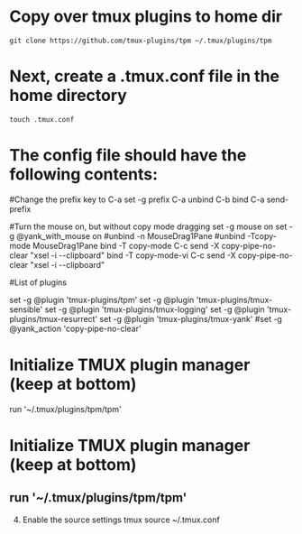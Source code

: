 # Copy over tmux plugins to home dir

`git clone https://github.com/tmux-plugins/tpm ~/.tmux/plugins/tpm`

# Next, create a .tmux.conf file in the home directory

`touch .tmux.conf`

# The config file should have the following contents:
#Change the prefix key to C-a
set -g prefix C-a
unbind C-b
bind C-a send-prefix

#Turn the mouse on, but without copy mode dragging
set -g mouse on
set -g @yank_with_mouse on
#unbind -n MouseDrag1Pane
#unbind -Tcopy-mode MouseDrag1Pane
bind -T copy-mode    C-c send -X copy-pipe-no-clear "xsel -i --clipboard"
bind -T copy-mode-vi C-c send -X copy-pipe-no-clear "xsel -i --clipboard"


#List of plugins

set -g @plugin 'tmux-plugins/tpm'
set -g @plugin 'tmux-plugins/tmux-sensible'
set -g @plugin 'tmux-plugins/tmux-logging'
set -g @plugin 'tmux-plugins/tmux-resurrect'
set -g @plugin 'tmux-plugins/tmux-yank'
#set -g @yank_action 'copy-pipe-no-clear'

# Initialize TMUX plugin manager (keep at bottom)
run '~/.tmux/plugins/tpm/tpm'

# Initialize TMUX plugin manager (keep at bottom)
run '~/.tmux/plugins/tpm/tpm'
---
4. Enable the source settings
tmux source ~/.tmux.conf

